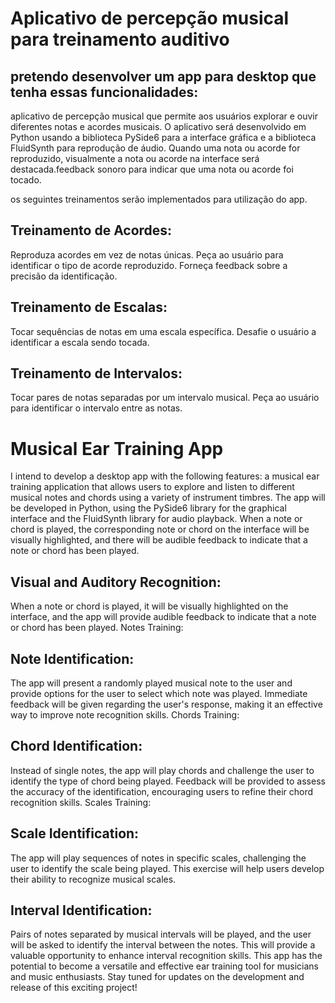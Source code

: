 
# Aplicativo de percepção musical para treinamento auditivo

## pretendo desenvolver um app para desktop que tenha essas funcionalidades:
aplicativo de percepção musical que permite aos usuários explorar e ouvir diferentes notas e acordes musicais. O aplicativo será desenvolvido em Python usando a biblioteca PySide6 para a interface gráfica e a biblioteca FluidSynth para reprodução de áudio. Quando uma nota ou acorde for reproduzido,  visualmente a nota ou acorde na interface será destacada.feedback sonoro para indicar que uma nota ou acorde foi tocado.

os seguintes treinamentos serão implementados para utilização do app.

## Treinamento de Acordes:
Reproduza acordes em vez de notas únicas.
Peça ao usuário para identificar o tipo de acorde reproduzido.
Forneça feedback sobre a precisão da identificação.

## Treinamento de Escalas:

Tocar sequências de notas em uma escala específica.
Desafie o usuário a identificar a escala sendo tocada.

## Treinamento de Intervalos:
Tocar pares de notas separadas por um intervalo musical.
Peça ao usuário para identificar o intervalo entre as notas.

# Musical Ear Training App 

I intend to develop a desktop app with the following features: a musical ear training application that allows users to explore and listen to different musical notes and chords using a variety of instrument timbres. The app will be developed in Python, using the PySide6 library for the graphical interface and the FluidSynth library for audio playback. When a note or chord is played, the corresponding note or chord on the interface will be visually highlighted, and there will be audible feedback to indicate that a note or chord has been played.


## Visual and Auditory Recognition:
When a note or chord is played, it will be visually highlighted on the interface, and the app will provide audible feedback to indicate that a note or chord has been played.
Notes Training:

## Note Identification:
The app will present a randomly played musical note to the user and provide options for the user to select which note was played. Immediate feedback will be given regarding the user's response, making it an effective way to improve note recognition skills.
Chords Training:

## Chord Identification:
Instead of single notes, the app will play chords and challenge the user to identify the type of chord being played. Feedback will be provided to assess the accuracy of the identification, encouraging users to refine their chord recognition skills.
Scales Training:

## Scale Identification:
The app will play sequences of notes in specific scales, challenging the user to identify the scale being played. This exercise will help users develop their ability to recognize musical scales.

## Interval Identification:
Pairs of notes separated by musical intervals will be played, and the user will be asked to identify the interval between the notes. This will provide a valuable opportunity to enhance interval recognition skills.
This app has the potential to become a versatile and effective ear training tool for musicians and music enthusiasts. Stay tuned for updates on the development and release of this exciting project!
